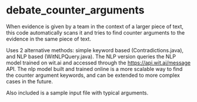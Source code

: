 # debate_counter_arguments
When evidence is given by a team in the context of a larger piece of text, this code automatically scans it and tries to find counter arguments to the evidence in the same piece of text.

Uses 2 alternative methods: simple keyword based (Contradictions.java), and NLP based (WitNLPQuery.java). The NLP version queries the NLP model trained on wit.ai and accessed through the https://api.wit.ai/message API. The nlp model built and trained online is a more scalable way to find the counter argument keywords, and can be extended to more complex cases in the future.

Also included is a sample input file with typical arguments.
